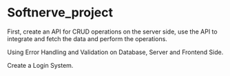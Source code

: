 # Softnerve_project

First, create an API for CRUD operations on the server side, use the API to integrate and fetch the data and perform the operations.

Using Error Handling and Validation on Database, Server and Frontend Side.

Create a Login System.
